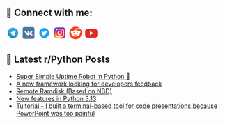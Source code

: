 ## 🔎 Connect with me:
[<img src="https://github.com/bullbesh/bullbesh/blob/main/images/Telegram.png" width="32" height="32" />](https://t.me/bullbesh)
[<img src="https://github.com/bullbesh/bullbesh/blob/main/images/VK.png" width="32" height="32" />](https://vk.com/bullbesh)
[<img src="https://github.com/bullbesh/bullbesh/blob/main/images/Twitter.png" width="32" height="32" />](https://twitter.com/bullbesh1)
[<img src="https://github.com/bullbesh/bullbesh/blob/main/images/Instagram.png" width="32" height="32" />](https://www.instagram.com/bullbesh)
[<img src="https://github.com/bullbesh/bullbesh/blob/main/images/Reddit.png" width="32" height="32" />](https://www.reddit.com/user/bullbesh)
[<img src="https://github.com/bullbesh/bullbesh/blob/main/images/YouTube.png" width="32" height="32" />](https://www.youtube.com/channel/UCtfjRs6uzgq5mfm8S06WTcg)

## 📕 Latest r/Python Posts
<!-- BLOG-POST-LIST:START -->
- [Super Simple Uptime Robot in Python 🚀](https://www.reddit.com/r/Python/comments/1husrqc/super_simple_uptime_robot_in_python/)
- [A new framework looking for developers feedback](https://www.reddit.com/r/Python/comments/1husdtt/a_new_framework_looking_for_developers_feedback/)
- [Remote Ramdisk &lpar;Based on NBD&rpar;](https://www.reddit.com/r/Python/comments/1hus3mk/remote_ramdisk_based_on_nbd/)
- [New features in Python 3.13](https://www.reddit.com/r/Python/comments/1hurapg/new_features_in_python_313/)
- [Tuitorial - I built a terminal-based tool for code presentations because PowerPoint was too painful](https://www.reddit.com/r/Python/comments/1huqhvc/tuitorial_i_built_a_terminalbased_tool_for_code/)
<!-- BLOG-POST-LIST:END -->
